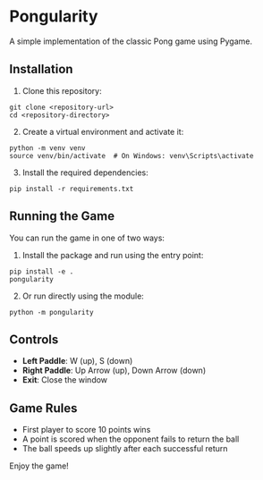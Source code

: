 # Pongularity

A simple implementation of the classic Pong game using Pygame.

## Installation

1. Clone this repository:
```
git clone <repository-url>
cd <repository-directory>
```

2. Create a virtual environment and activate it:
```
python -m venv venv
source venv/bin/activate  # On Windows: venv\Scripts\activate
```

3. Install the required dependencies:
```
pip install -r requirements.txt
```

## Running the Game

You can run the game in one of two ways:

1. Install the package and run using the entry point:
```
pip install -e .
pongularity
```

2. Or run directly using the module:
```
python -m pongularity
```

## Controls

- **Left Paddle**: W (up), S (down)
- **Right Paddle**: Up Arrow (up), Down Arrow (down)
- **Exit**: Close the window

## Game Rules

- First player to score 10 points wins
- A point is scored when the opponent fails to return the ball
- The ball speeds up slightly after each successful return

Enjoy the game! 